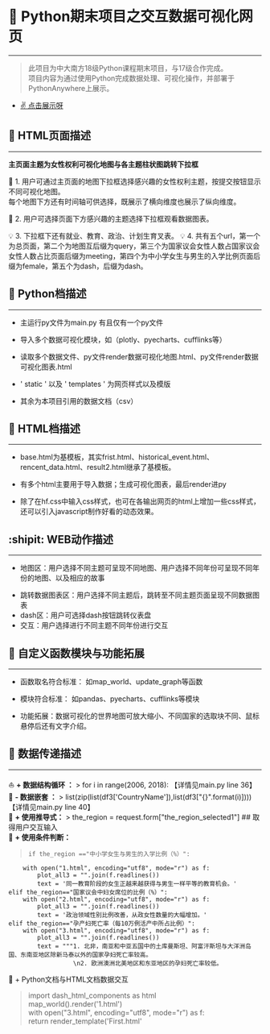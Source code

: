 #  :star2: Python期末项目之交互数据可视化网页

---
> 此项目为中大南方18级Python课程期末项目，与17级合作完成。<br>
项目内容为通过使用Python完成数据处理、可视化操作，并部署于PythonAnywhere上展示。
+ [ :v: 点击展示呀](http://womenpowerteam.pythonanywhere.com/)

##  :page_facing_up: HTML页面描述
---
**主页面主题为女性权利可视化地图与各主题柱状图跳转下拉框**

 :mega: 1. 用户可通过主页面的地图下拉框选择感兴趣的女性权利主题，按提交按钮显示不同可视化地图。<br>每个地图下方还有时间轴可供选择，既展示了横向维度也展示了纵向维度。
 
 :low_brightness: 2. 用户可选择页面下方感兴趣的主题选择下拉框观看数据图表。
 
 :bulb: 3. 下拉框下还有就业、教育、政治、计划生育叉表。
 :bulb: 4. 共有五个url，第一个为总页面，第二个为地图互后缀为query，第三个为国家议会女性人数占国家议会女性人数占比页面后缀为meeting，第四个为中小学女生与男生的入学比例页面后缀为female，第五个为dash，后缀为dash。
##  :large_blue_diamond: Python档描述
---
+ 主运行py文件为main.py 有且仅有一个py文件
- 导入多个数据可视化模块，如（plotly、pyecharts、cufflinks等）
+ 读取多个数据文件、py文件render数据可视化地图.html、py文件render数据可视化图表.html
- ' static ' 以及 ' templates ' 为网页样式以及模版
+ 其余为本项目引用的数据文档（csv）

##  :large_orange_diamond: HTML档描述
---
+ base.html为基模板，其实frist.html、historical_event.html、rencent_data.html、result2.html继承了基模板。
- 有多个html主要用于导入数据；生成可视化图表，最后render进py
+ 除了在hf.css中输入css样式，也可在各输出网页的html上增加一些css样式，还可以引入javascript制作好看的动态效果。

## :shipit: WEB动作描述
---
+ 地图区：用户选择不同主题可呈现不同地图、用户选择不同年份可呈现不同年份的地图、以及相应的故事
- 跳转数据图表区：用户选择不同主题后，跳转至不同主题页面呈现不同数据图表
- dash区：用户可选择dash按钮跳转仪表盘
- 交互：用户选择进行不同主题不同年份进行交互

## :white_flower: 自定义函数模块与功能拓展
---
+ 函数取名符合标准： 如map_world、update_graph等函数
- 模块符合标准： 如pandas、pyecharts、cufflinks等模块
+ 功能拓展：数据可视化的世界地图可放大缩小、不同国家的选取块不同、鼠标悬停后还有文字介绍。

## :vhs: 数据传递描述
---
  :sailboat: **+ 数据结构循环 ：** >  for i in range(2006, 2018):  【详情见main.py line 36】<br>
  :tram: **- 数据嵌套 ：**  > list(zip(list(df3['CountryName']),list(df3["{}".format(i)])))  【详情见main.py line 40】<br>
  :aerial_tramway: **+ 使用推导式：**  > the_region = request.form["the_region_selected1"] ## 取得用户交互输入<br>
 :suspension_railway: **+ 使用条件判断：** <br>

>     if the_region =="中小学女生与男生的入学比例（%）":
        with open("1.html", encoding="utf8", mode="r") as f:                  
            plot_all3 = "".join(f.readlines())  
            text = '同一教育阶段的女生正越来越获得与男生一样平等的教育机会。'
    elif the_region=="国家议会中妇女席位的比例（%）":
        with open("2.html", encoding="utf8", mode="r") as f:                  
            plot_all3 = "".join(f.readlines())
            text = '政治领域性别比例改善，从政女性数量的大幅增加。'
    elif the_region=="孕产妇死亡率（每10万例活产中所占比例）":
        with open("3.html", encoding="utf8", mode="r") as f:                  
            plot_all3 = "".join(f.readlines())
            text = """1. 北非，南亚和中亚五国中的土库曼斯坦、阿富汗斯坦与大洋洲岛国、东南亚地区除新马泰以外的国家孕妇死亡率较高。
					  \n2. 欧洲澳洲北美地区和东亚地区的孕妇死亡率较低。

 :train2: + Python文档与HTML文档数据交互
> import dash_html_components as html<br>
map_world().render('1.html')<br>
with open("3.html", encoding="utf8", mode="r") as f: <br>
return render_template('First.html'


